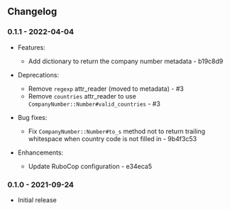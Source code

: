 ## Changelog

### 0.1.1 - 2022-04-04
  * Features:
    * Add dictionary to return the company number metadata - b19c8d9

  * Deprecations:
    * Remove `regexp` attr_reader (moved to metadata) - #3
    * Remove `countries` attr_reader to use `CompanyNumber::Number#valid_countries` - #3

  * Bug fixes:
    * Fix `CompanyNumber::Number#to_s` method not to return trailing whitespace when country code is not filled in - 9b4f3c53

  * Enhancements:
    * Update RuboCop configuration - e34eca5

### 0.1.0 - 2021-09-24

  * Initial release
